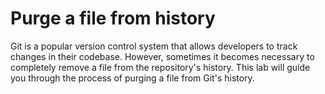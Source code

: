 # Purge a file from history

Git is a popular version control system that allows developers to track changes in their codebase. However, sometimes it becomes necessary to completely remove a file from the repository's history. This lab will guide you through the process of purging a file from Git's history.
